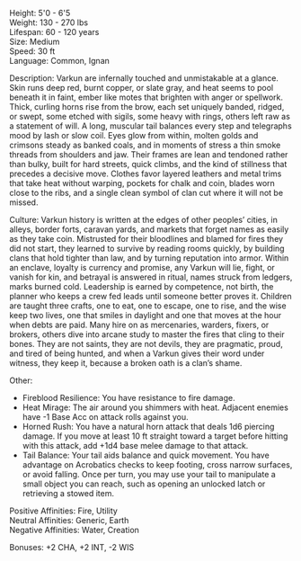 Height: 5'0 - 6'5  
Weight: 130 - 270 lbs  
Lifespan: 60 - 120 years  
Size: Medium  
Speed: 30 ft  
Language: Common, Ignan

Description: Varkun are infernally touched and unmistakable at a glance. Skin runs deep red, burnt copper, or slate gray, and heat seems to pool beneath it in faint, ember like motes that brighten with anger or spellwork. Thick, curling horns rise from the brow, each set uniquely banded, ridged, or swept, some etched with sigils, some heavy with rings, others left raw as a statement of will. A long, muscular tail balances every step and telegraphs mood by lash or slow coil. Eyes glow from within, molten golds and crimsons steady as banked coals, and in moments of stress a thin smoke threads from shoulders and jaw. Their frames are lean and tendoned rather than bulky, built for hard streets, quick climbs, and the kind of stillness that precedes a decisive move. Clothes favor layered leathers and metal trims that take heat without warping, pockets for chalk and coin, blades worn close to the ribs, and a single clean symbol of clan cut where it will not be missed.

Culture: Varkun history is written at the edges of other peoples’ cities, in alleys, border forts, caravan yards, and markets that forget names as easily as they take coin. Mistrusted for their bloodlines and blamed for fires they did not start, they learned to survive by reading rooms quickly, by building clans that hold tighter than law, and by turning reputation into armor. Within an enclave, loyalty is currency and promise, any Varkun will lie, fight, or vanish for kin, and betrayal is answered in ritual, names struck from ledgers, marks burned cold. Leadership is earned by competence, not birth, the planner who keeps a crew fed leads until someone better proves it. Children are taught three crafts, one to eat, one to escape, one to rise, and the wise keep two lives, one that smiles in daylight and one that moves at the hour when debts are paid. Many hire on as mercenaries, warders, fixers, or brokers, others dive into arcane study to master the fires that cling to their bones. They are not saints, they are not devils, they are pragmatic, proud, and tired of being hunted, and when a Varkun gives their word under witness, they keep it, because a broken oath is a clan’s shame.

Other:
- Fireblood Resilience: You have resistance to fire damage.
- Heat Mirage: The air around you shimmers with heat. Adjacent enemies have -1 Base Acc on attack rolls against you.
- Horned Rush: You have a natural horn attack that deals 1d6 piercing damage. If you move at least 10 ft straight toward a target before hitting with this attack, add +1d4 base melee damage to that attack.
- Tail Balance: Your tail aids balance and quick movement. You have advantage on Acrobatics checks to keep footing, cross narrow surfaces, or avoid falling. Once per turn, you may use your tail to manipulate a small object you can reach, such as opening an unlocked latch or retrieving a stowed item.

Positive Affinities: Fire, Utility  
Neutral Affinities: Generic, Earth  
Negative Affinities: Water, Creation  

Bonuses: +2 CHA, +2 INT, -2 WIS